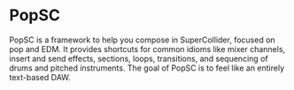 # PopSC

PopSC is a framework to help you compose in SuperCollider, focused on pop and EDM. It provides shortcuts for common idioms like mixer channels, insert and send effects, sections, loops, transitions, and sequencing of drums and pitched instruments. The goal of PopSC is to feel like an entirely text-based DAW.

